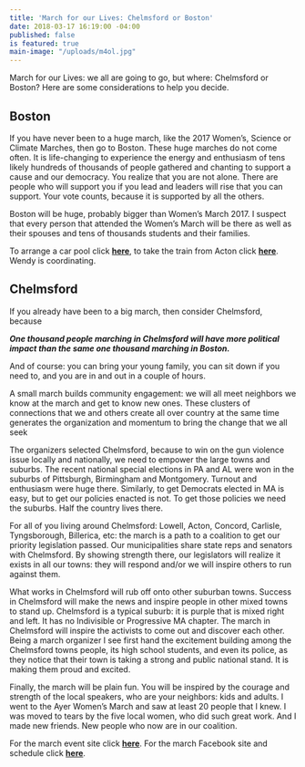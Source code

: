 ```yaml
---
title: 'March for our Lives: Chelmsford or Boston'
date: 2018-03-17 16:19:00 -04:00
published: false
is featured: true
main-image: "/uploads/m4ol.jpg"
---
```



March for our Lives: we all are going to go, but where: Chelmsford or Boston? Here are some considerations to help you decide.

## Boston
If you have never been to a huge march, like the 2017 Women’s, Science or Climate Marches, then go to Boston. These huge marches do not come often. It is life-changing to experience the energy and enthusiasm of tens likely hundreds of thousands of people gathered and chanting to support a cause and our democracy. You realize that you are not alone. There are people who will support you if you lead and leaders will rise that you can support. Your vote counts, because it is supported by all the others.

Boston will be huge, probably bigger than Women’s March 2017. I suspect that every person that attended the Women’s March will be there as well as their spouses and tens of thousands students and their families.

To arrange a car pool click [**here**](https://actionnetwork.org/events/carpool-to-march-for-our-lives-boston), to take the train from  Acton click [**here**](https://www.actionnetwork.org/events/commuter-rail-march-for-our-lives-boston). Wendy is coordinating.
## Chelmsford
If you already have been to a big march, then consider Chelmsford, because 

***One thousand people marching in Chelmsford will have more political impact than the same one thousand marching in Boston.***

And of course: you can bring your young family, you can sit down if you need to, and you are in and out in a couple of hours.

A small march builds community engagement: we will all meet neighbors we know at the march and get to know new ones. These clusters of connections that we and others create all over country at the same time generates the organization and momentum to bring the change that we all seek 

The organizers selected Chelmsford, because to win on the gun violence issue locally and nationally, we need to empower the large towns and suburbs. The recent national special elections in PA and AL were won in the suburbs of Pittsburgh, Birmingham and Montgomery. Turnout and enthusiasm were huge there. Similarly, to get Democrats elected in MA is easy, but to get our policies enacted is not. To get those policies we need the suburbs. Half the country lives there. 

For all of you living around Chelmsford: Lowell, Acton, Concord, Carlisle, Tyngsborough, Billerica, etc: the march is a path to a coalition to get our priority legislation passed. Our municipalities share state reps and senators with Chelmsford. By showing strength there, our legislators will realize it exists in all our towns: they will respond and/or we will inspire others to run against them.

What works in Chelmsford will rub off onto other suburban towns. Success in Chelmsford will make the news and inspire people in other mixed towns to stand up. Chelmsford is a typical suburb: it is purple that is mixed right and left. It has no Indivisible or Progressive MA chapter. The march in Chelmsford will inspire the activists to come out and discover each other. Being a march organizer I see first hand the excitement building among the Chelmsford towns people, its high school students, and even its police, as they notice that their town is taking a strong and public national stand. It is making them proud and excited.

Finally, the march will be plain fun. You will be inspired by the courage and strength of the local speakers, who are your neighbors: kids and adults. I went to the Ayer Women’s March and saw at least 20 people that I knew. I was moved to tears by the five local women, who did such great work. And I made new friends. New people who now are in our coalition.

For the march event site click [**here**](https://event.marchforourlives.com/event/march-our-lives-events/9185). For the march Facebook site and schedule click [**here**](https://www.facebook.com/events/172568543525779).

